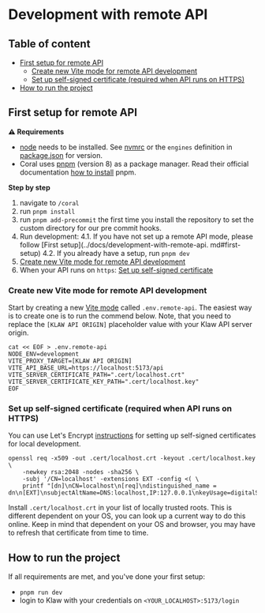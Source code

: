 # Development with remote API

## Table of content

- [First setup for remote API](#first-setup-for-remote-api)
  - [Create new Vite mode for remote API development](#create-new-vite-mode-for-remote-api-development)
  - [Set up self-signed certificate (required when API runs on HTTPS)](#set-up-self-signed-certificate-required-when-api-runs-on-https)
- [How to run the project](#how-to-run-the-project)

## First setup for remote API

**⚠️ Requirements**

- [node](https://nodejs.org/en/) needs to be installed. See [nvmrc](../.nvmrc) or the `engines` definition in [package.json](../package.json) for version.
- Coral uses [pnpm](https://pnpm.io/) (version 8) as a package manager. Read their official documentation [how to
  install](https://pnpm.io/installation) pnpm.

**Step by step**

1. navigate to `/coral`
2. run `pnpm install`
3. run `pnpm add-precommit` the first time you install the repository to set the custom directory for our pre commit hooks.
4. Run development:
   4.1. If you have not set up a remote API mode, please follow [First setup](../docs/development-with-remote-api.
   md#first-setup)
   4.2. If you already have a setup, run `pnpm dev`
5. [Create new Vite mode for remote API development](#create-new-vite-mode-for-remote-api-development)
6. When your API runs on `https`: [Set up self-signed certificate](#set-up-self-signed-certificate-required-when-api-runs-on-https)

### Create new Vite mode for remote API development

Start by creating a new [Vite mode](https://vitejs.dev/guide/env-and-mode.html) called `.env.remote-api`. The easiest
way is to create one is to run the commend below. Note, that you need to replace the `[KLAW API ORIGIN]` placeholder value with your Klaw API server origin.

```
cat << EOF > .env.remote-api
NODE_ENV=development
VITE_PROXY_TARGET=[KLAW API ORIGIN]
VITE_API_BASE_URL=https://localhost:5173/api
VITE_SERVER_CERTIFICATE_PATH=".cert/localhost.crt"
VITE_SERVER_CERTIFICATE_KEY_PATH=".cert/localhost.key"
EOF
```

### Set up self-signed certificate (required when API runs on HTTPS)

You can use Let's Encrypt [instructions](https://letsencrypt.org/docs/certificates-for-localhost/#making-and-trusting-your-own-certificates) for setting up self-signed certificates for local development.

```
openssl req -x509 -out .cert/localhost.crt -keyout .cert/localhost.key \
    -newkey rsa:2048 -nodes -sha256 \
    -subj '/CN=localhost' -extensions EXT -config <( \
    printf "[dn]\nCN=localhost\n[req]\ndistinguished_name = dn\n[EXT]\nsubjectAltName=DNS:localhost,IP:127.0.0.1\nkeyUsage=digitalSignature\nextendedKeyUsage=serverAuth")
```

Install `.cert/localhost.crt` in your list of locally trusted roots. This is different dependent on your OS, you can look up a current way to do this online. Keep in mind that dependent on your OS and browser, you may have to refresh that certificate from time to time.

## How to run the project

If all requirements are met, and you've done your first setup:

- `pnpm run dev`
- login to Klaw with your credentials on `<YOUR_LOCALHOST>:5173/login`
